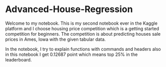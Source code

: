 # Advanced-House-Regression

Welcome to my notebook. This is my second notebook ever in the Kaggle platform and I choose housing price competition which is a getting started competition for beginners. 
The competition is about predicting houses sale prices in Ames, Iowa with the given tabular data.

In the notebook, I try to explain functions with commands and headers also in this notebook I get 0.12687 point which means top 25% in the leaderboard.
